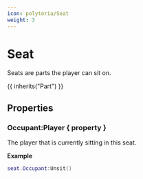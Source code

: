 ```yaml
---
icon: polytoria/Seat
weight: 3
---
```


# Seat

Seats are parts the player can sit on.

{{ inherits("Part") }}

## Properties

### Occupant:Player { property }

The player that is currently sitting in this seat.

**Example**

```lua
seat.Occupant:Unsit()
```
